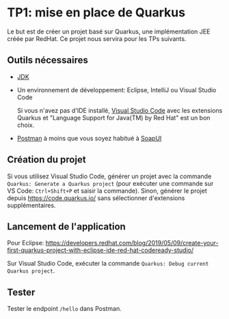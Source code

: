 # TP1: mise en place de Quarkus

Le but est de créer un projet basé sur Quarkus, une implémentation JEE créée par RedHat. Ce projet nous servira pour les TPs suivants.

## Outils nécessaires

- [JDK](https://www.oracle.com/fr/java/technologies/javase-downloads.html)
- Un environnement de développement: Eclipse, IntelliJ ou Visual Studio Code
  
	Si vous n'avez pas d'IDE installé, [Visual Studio Code](https://code.visualstudio.com/) avec les extensions Quarkus et "Language Support for Java(TM) by Red Hat" est un bon choix.

- [Postman](https://www.postman.com/) à moins que vous soyez habitué à [SoapUI](https://www.soapui.org/)

## Création du projet

Si vous utilisez Visual Studio Code, générer un projet avec la commande `Quarkus: Generate a Quarkus project` (pour exécuter une commande sur VS Code: `Ctrl+Shift+P` et saisir la commande). Sinon, générer le projet depuis https://code.quarkus.io/ sans sélectionner d'extensions supplémentaires.

## Lancement de l'application

Pour Eclipse: https://developers.redhat.com/blog/2019/05/09/create-your-first-quarkus-project-with-eclipse-ide-red-hat-codeready-studio/

Sur Visual Studio Code, exécuter la commande `Quarkus: Debug current Quarkus project`.

## Tester

Tester le endpoint `/hello` dans Postman.
